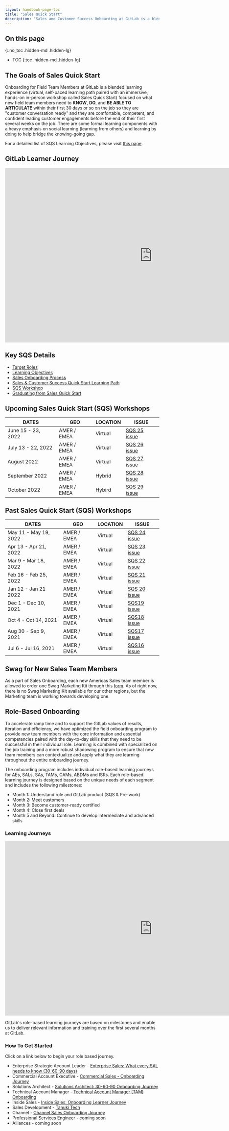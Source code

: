 ```yaml
---
layout: handbook-page-toc
title: "Sales Quick Start"
description: "Sales and Customer Success Onboarding at GitLab is a blended learning experience focused on what new sales/ customer success team members need to know, do, and be able to articulate within their first 30 days or so on the job"
---
```


## On this page
{:.no_toc .hidden-md .hidden-lg}

- TOC
{:toc .hidden-md .hidden-lg}

## The Goals of Sales Quick Start
Onboarding for Field Team Members at GitLab is a blended learning experience (virtual, self-paced learning path paired with an immersive, hands-on in-person workshop called Sales Quick Start) focused on what new field team members need to **KNOW**, **DO**, and **BE ABLE TO ARTICULATE** within their first 30 days or so on the job so they are "customer conversation ready" and they are comfortable, competent, and confident leading customer engagements before the end of their first several weeks on the job. There are some formal learning components with a heavy emphasis on social learning (learning from others) and learning by doing to help bridge the knowing-going gap. 

For a detailed list of SQS Learning Objectives, please visit [this page](https://about.gitlab.com/handbook/sales/onboarding/sqs-learning-objectives/).

## GitLab Learner Journey

<iframe src="https://docs.google.com/presentation/d/e/2PACX-1vTyv_Feq5LDMF3owCfU8phMT5N-035PuNhcz-FXyLcXZMXcKIP0crSmJ4aWHnVZg1raxklCBFW820x-/embed?start=false&loop=false&delayms=3000" frameborder="0" width="960" height="569" allowfullscreen="true" mozallowfullscreen="true" webkitallowfullscreen="true"></iframe>

## Key SQS Details

*  [Target Roles](https://about.gitlab.com/handbook/sales/onboarding/target-roles/)
*  [Learning Objectives](https://about.gitlab.com/handbook/sales/onboarding/sqs-learning-objectives/) 
*  [Sales Onboarding Process](https://about.gitlab.com/handbook/sales/onboarding/sales-learning-path/onboarding-process/)
*  [Sales & Customer Success Quick Start Learning Path](https://about.gitlab.com/handbook/sales/onboarding/sales-learning-path/)
*  [SQS Workshop](https://about.gitlab.com/handbook/sales/onboarding/SQS-workshop/)
*  [Graduating from Sales Quick Start](https://about.gitlab.com/handbook/sales/onboarding/graduating-SQS/)

## Upcoming Sales Quick Start (SQS) Workshops

| DATES | GEO | LOCATION | ISSUE |
| ------ | ------ | ------ | ------ |
| June 15 - 23, 2022  | AMER / EMEA | Virtual | [SQS 25 issue](https://gitlab.com/gitlab-com/sales-team/field-operations/enablement/-/issues/1454) | 
| July 13 - 22, 2022  | AMER / EMEA | Virtual | [SQS 26 issue](https://gitlab.com/gitlab-com/sales-team/field-operations/enablement/-/issues/1540) | 
| August 2022  | AMER / EMEA | Virtual | [SQS 27 issue](https://gitlab.com/gitlab-com/sales-team/field-operations/enablement/-/issues/1541) | 
| September 2022  | AMER / EMEA | Hybrid | [SQS 28 issue](https://gitlab.com/gitlab-com/sales-team/field-operations/enablement/-/issues/1542)  | 
| October 2022  | AMER / EMEA | Hybird | [SQS 29 issue](https://gitlab.com/gitlab-com/sales-team/field-operations/enablement/-/issues/1543) | 



## Past Sales Quick Start (SQS) Workshops

| DATES | GEO | LOCATION | ISSUE |
| ------ | ------ | ------ | ------ |
| May 11 - May 19, 2022  | AMER / EMEA | Virtual | [SQS 24 issue](https://gitlab.com/gitlab-com/sales-team/field-operations/enablement/-/issues/1379) | 
| Apr 13 - Apr 21, 2022 | AMER / EMEA | Virtual | [SQS 23 issue](https://gitlab.com/gitlab-com/sales-team/field-operations/enablement/-/issues/1301) | 
| Mar 9 - Mar 18, 2022 | AMER / EMEA | Virtual | [SQS 22 issue](https://gitlab.com/gitlab-com/sales-team/field-operations/enablement/-/issues/1259) | 
| Feb 16 - Feb 25, 2022 | AMER / EMEA | Virtual | [SQS 21 issue](https://gitlab.com/gitlab-com/sales-team/field-operations/enablement/-/issues/1191) |  
| Jan 12 - Jan 21 2022 | AMER / EMEA | Virtual | [SQS 20 issue](https://gitlab.com/gitlab-com/sales-team/field-operations/enablement/-/issues/1042) | 
| Dec 1 - Dec 10, 2021 | AMER / EMEA | Virtual | [SQS19 issue](https://gitlab.com/gitlab-com/sales-team/field-operations/enablement/-/issues/953) |
| Oct 4 - Oct 14, 2021 | AMER / EMEA | Virtual | [SQS18 issue](https://gitlab.com/gitlab-com/sales-team/field-operations/enablement/-/issues/902) | 
| Aug 30 - Sep 9, 2021 | AMER / EMEA | Virtual | [SQS17 issue](https://gitlab.com/gitlab-com/sales-team/field-operations/enablement/-/issues/896) | 
| Jul 6 - Jul 16, 2021 | AMER / EMEA | Virtual | [SQS16 issue](https://gitlab.com/gitlab-com/sales-team/field-operations/enablement/-/issues/827) | 



## Swag for New Sales Team Members

As a part of Sales Onboarding, each new Americas Sales team member is allowed to order one Swag Marketing Kit through this [form](https://docs.google.com/forms/d/e/1FAIpQLSflKtSu5xyYERATBHGswwMjn4NsUc8DMTxfKQXDAZ0FqdEYCg/viewform). As of right now, there is no Swag Marketing Kit available for our other regions, but the Marketing team is working towards developing one. 

## Role-Based Onboarding 

To accelerate ramp time and to support the GitLab values of results, iteration and efficiency, we have optimized the field onboarding program to provide new team members with the core information and essential competencies paired with the day-to-day skills that they need to be successful in their individual role. Learning is combined with specialized on the job training and a more robust shadowing program to ensure that new team members can contextualize and apply what they are learning throughout the entire onboarding journey. 

The onboarding program includes individual role-based learning journeys for AEs, SALs, SAs, TAMs, CAMs, ABDMs and ISRs. Each role-based learning journey is designed based on the unique needs of each segment and includes the following milestones: 

* Month 1: Understand role and GitLab product (SQS & Pre-work)
* Month 2: Meet customers
* Month 3: Become customer-ready certified
* Month 4: Close first deals
* Month 5 and Beyond: Continue to develop intermediate and advanced skills

### Learning Journeys 

<iframe src="https://docs.google.com/presentation/d/e/2PACX-1vRUZzM8uy4aE4huFZ0eC1x_qI31obWQYjHxTtaDkOcz1nm_8QHg1Dr3Jlzq_AvHRAyK8tlGnYdzOy9Q/embed?start=false&loop=true&delayms=3000" frameborder="0" width="960" height="569" allowfullscreen="true" mozallowfullscreen="true" webkitallowfullscreen="true"></iframe>

GitLab's role-based learning journeys are based on milestones and enable us to deliver relevant information and training over the first several months at GitLab.

### How To Get Started 

Click on a link below to begin your role based journey. 

- Enterprise Strategic Account Leader - [Enterprise Sales: What every SAL needs to know (30-60-90 days)](https://gitlab.edcast.com/journey/sal-post-onboarding-sal) 
- Commercial Account Executive - [Commercial Sales - Onboarding Journey](https://gitlab.edcast.com/journey/commercial-sales-onboarding-journey)
- Solutions Architect - [Solutions Architect: 30-60-90 Onboarding Journey](https://gitlab.edcast.com/journey/solutions-architect-onboarding-journey)
- Technical Account Manager - [Technical Account Manager (TAM) Onboarding](https://gitlab.edcast.com/journey/technical-account-manager-tam-onboarding) 
- Inside Sales - [Inside Sales: Onboarding Learner Journey](https://gitlab.edcast.com/journey/isr-post-onboarding-isr)
- Sales Development - [Tanuki Tech](https://gitlab.edcast.com/channel/sdr)
- Channel - [Channel Sales Onboarding Journey](https://gitlab.edcast.com/journey/channel-sales-on-boarding)
- Professional Services Engineer - coming soon
- Alliances - coming soon


